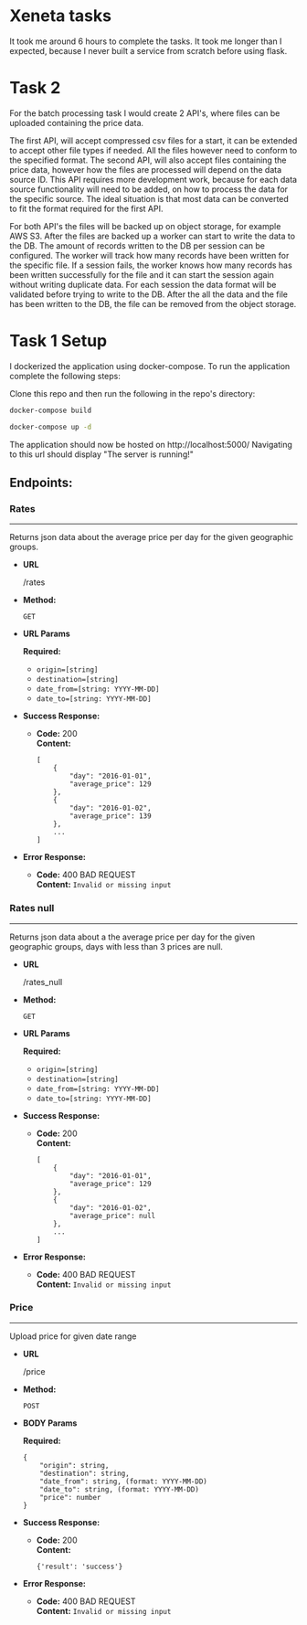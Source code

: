 # Xeneta tasks

It took me around 6 hours to complete the tasks. It took me longer than I expected, because I never built a service from scratch before using flask.

# Task 2

For the batch processing task I would create 2 API's, where files can be uploaded containing the price data.

The first API, will accept compressed csv files for a start, it can be extended to accept other file types if needed. All the files however need to conform to the specified format. The second API, will also accept files containing the price data, however how the files are processed will depend on the data source ID. This API requires more development work, because for each data source functionality will need to be added, on how to process the data for the specific source. The ideal situation is that most data can be converted to fit the format required for the first API.

For both API's the files will be backed up on object storage, for example AWS S3. After the files are backed up a worker can start to write the data to the DB. The amount of records written to the DB per session can be configured. The worker will track how many records have been written for the specific file. If a session fails, the worker knows how many records has been written successfully for the file and it can start the session again without writing duplicate data. For each session the data format will be validated before trying to write to the DB. After the all the data and the file has been written to the DB, the file can be removed from the object storage.

# Task 1 Setup

I dockerized the application using docker-compose.
To run the application complete the following steps:

Clone this repo and then run the following in the repo's directory:

```bash
docker-compose build

docker-compose up -d
```

The application should now be hosted on http://localhost:5000/
Navigating to this url should display "The server is running!"

## Endpoints:

### Rates
----
  Returns json data about the average price per day for the given geographic groups.

* **URL**

  /rates

* **Method:**

  `GET`
  
*  **URL Params**

   **Required:**
 
   * `origin=[string]`
   * `destination=[string]`
   * `date_from=[string: YYYY-MM-DD]`
   * `date_to=[string: YYYY-MM-DD]`

* **Success Response:**

  * **Code:** 200 <br />
    **Content:**
    ```
    [
        {
            "day": "2016-01-01",
            "average_price": 129
        },
        {
            "day": "2016-01-02",
            "average_price": 139
        },
        ...
    ]
    ```
 
* **Error Response:**

  * **Code:** 400 BAD REQUEST <br />
    **Content:** `Invalid or missing input`

### Rates null
----
  Returns json data about a the average price per day for the given geographic groups, days with less than 3 prices are null.

* **URL**

  /rates_null

* **Method:**

  `GET`
  
*  **URL Params**

   **Required:**
 
   * `origin=[string]`
   * `destination=[string]`
   * `date_from=[string: YYYY-MM-DD]`
   * `date_to=[string: YYYY-MM-DD]`

* **Success Response:**

  * **Code:** 200 <br />
    **Content:**
    ```
    [
        {
            "day": "2016-01-01",
            "average_price": 129
        },
        {
            "day": "2016-01-02",
            "average_price": null
        },
        ...
    ]
    ```
 
* **Error Response:**

  * **Code:** 400 BAD REQUEST <br />
    **Content:** `Invalid or missing input`

### Price
----
  Upload price for given date range

* **URL**

  /price

* **Method:**

  `POST`
  
*  **BODY Params**

   **Required:**
 
    ```
    {
        "origin": string,
        "destination": string,
        "date_from": string, (format: YYYY-MM-DD)
        "date_to": string, (format: YYYY-MM-DD)
        "price": number
    }
    ```

* **Success Response:**

  * **Code:** 200 <br />
    **Content:**
    ```
    {'result': 'success'}
    ```
 
* **Error Response:**

  * **Code:** 400 BAD REQUEST <br />
    **Content:** `Invalid or missing input`
